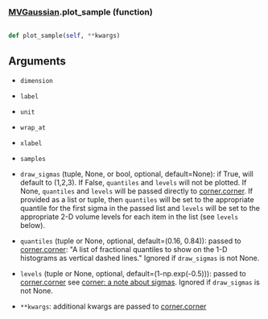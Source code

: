 ### [MVGaussian](MVGaussian.md).plot_sample (function)


```py

def plot_sample(self, **kwargs)

```



Arguments
---------
* `dimension`
* `label`
* `unit`
* `wrap_at`
* `xlabel`
* `samples`
* `draw_sigmas` (tuple, None, or bool, optional, default=None): if True,
    will default to (1,2,3).  If False, `quantiles` and `levels` will
    not be plotted.  If None, `quantiles` and `levels` will be passed
    directly to [corner.corner](https://corner.readthedocs.io/en/latest/api.html#corner.corner).
    If provided as a list or tuple, then `quantiles` will be set to the
    appropriate quantile for the first sigma in the passed list and
    `levels` will be set to the appropriate 2-D volume levels for each
    item in the list (see `levels` below).
* `quantiles` (tuple or None, optional, default=(0.16, 0.84)): passed
    to [corner.corner](https://corner.readthedocs.io/en/latest/api.html#corner.corner):
    "A list of fractional quantiles to show on the 1-D histograms as
    vertical dashed lines."  Ignored if `draw_sigmas` is not None.
* `levels` (tuple or None, optional, default=(1-np.exp(-0.5))): passed
    to [corner.corner](https://corner.readthedocs.io/en/latest/api.html#corner.corner)
    see [corner: a note about sigmas](https://corner.readthedocs.io/en/latest/pages/sigmas.html).
    Ignored if `draw_sigmas` is not None.

* `**kwargs`: additional kwargs are passed to [corner.corner](https://corner.readthedocs.io/en/latest/api.html#corner.corner)

